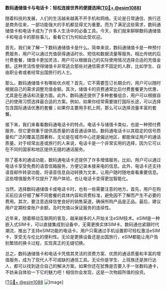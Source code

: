**数码通储值卡与电话卡：轻松连接世界的便捷选择[[TG💪+ @esim1088](https://t.me/s/esim1088)]**

随着科技的发展，人们的生活越来越离不开手机和网络。无论是日常通信、旅行还是商务往来，一部功能强大的手机都显得尤为重要。而为了满足这些需求，数码通储值卡和电话卡成为了许多人生活中的必备工具。今天，我们就来聊聊数码通储值卡和电话卡的那些事儿，看看它们为何如此受欢迎。

首先，我们来了解一下数码通储值卡是什么。简单来说，数码通储值卡是一种预付费服务，用户可以通过充值获得通话时长、短信和数据流量等服务。相比传统的后付费套餐，储值卡更加灵活，用户可以根据自己的实际使用情况选择合适的充值金额。这种灵活性使得储值卡非常适合那些对通信需求不固定的人群，比如学生、自由职业者或者经常出国旅行的人士。

那么，数码通储值卡有哪些优点呢？首先，它不需要签订长期合约，用户可以随时根据自己的需求调整充值金额。其次，储值卡的资费通常比后付费套餐更为优惠，尤其是在通话和流量方面。此外，数码通还提供了多种套餐组合，用户可以根据自己的使用习惯选择最合适的方案。例如，如果你经常需要拨打国际长途，可以选择包含国际通话优惠的套餐；如果你主要用手机上网，那么可以选择流量丰富的套餐。

接下来，我们来看看数码通电话卡的特点。电话卡与储值卡类似，也是一种预付费服务，但它更侧重于提供高质量的语音通话体验。数码通电话卡以其稳定的信号质量和广泛的覆盖范围著称，无论是在城市中心还是偏远地区，都能保证用户的通话质量。对于经常出差或旅行的人来说，电话卡是一个非常实用的选择，因为它可以在不同的国家和地区提供无缝的通话服务。

除了基本的通话功能，数码通电话卡还提供了许多增值服务。比如，用户可以通过电话卡享受免费的语音信箱服务，方便记录未接来电的信息。此外，电话卡还支持语音邮件转录功能，将语音信息自动转换为文本，让用户随时随地查看重要信息。这些增值服务不仅提升了用户体验，也让电话卡变得更加智能化。

当然，选择数码通储值卡或电话卡时，也有一些需要注意的地方。首先，用户在购买前应该仔细了解不同套餐的具体内容和资费标准，避免因不了解而产生不必要的费用。其次，要注意选择信誉良好的销售渠道，确保所购产品是正品。最后，建议用户定期检查账户余额，及时充值以保证服务的连续性。

近年来，随着移动互联网的普及，越来越多的人开始关注eSIM技术。eSIM是一种嵌入式SIM卡，可以直接集成到设备中，无需更换实体SIM卡。数码通也紧跟时代潮流，推出了支持eSIM功能的电话卡。用户只需通过手机设置即可轻松激活eSIM卡，享受无与伦比的便利性。无论是更换设备还是出国旅行，eSIM都能让用户告别繁琐的换卡过程，实现真正的无缝切换。

总之，数码通储值卡和电话卡凭借其灵活的资费方案、优质的通话质量和丰富的增值服务，成为了现代人不可或缺的通信工具。无论你是学生、上班族还是旅行达人，都可以找到适合自己的解决方案。如果你还在犹豫是否要入手一张数码通卡，不妨亲自体验一下它的魅力吧！相信你会发现，这是一次物超所值的投资。

[[TG💪+ @esim1088](https://t.me/s/esim1088) ![Image](https://i.postimg.cc/4NQfJmqS/Snipaste-2025-05-13-00-14-12.png)]